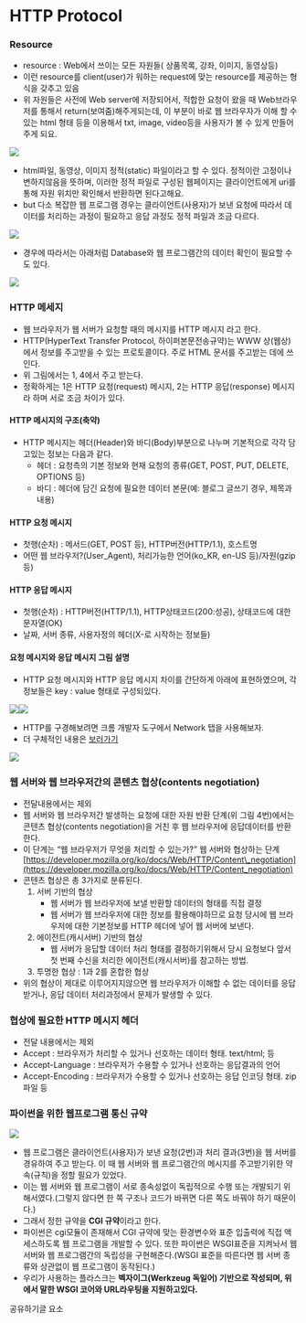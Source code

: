 # HTTP Protocol

###  Resource 

* resource : Web에서 쓰이는 모든 자원들\( 상품목록, 강좌, 이미지, 동영상등\) 
* 이런 resource를 client\(user\)가 워하는 request에 맞는 resource를 제공하는 형식을 갖추고 있음
* 위 자원들은 사전에 Web server에 저장되어서, 적합한 요청이 왔을 때 Web브라우저를 통해서 return\(보여줌\)해주게되는데, 이 부분이 바로 웹 브라우자가 이해 할 수 있는 html 형태 등을 이용해서 txt, image, video등을 사용자가 볼 수 있게 만들어 주게 되요. 

![](https://k.kakaocdn.net/dn/lAJjf/btqyV5aqzxl/F0vrIFZWEwufClkpGJ0iTk/img.png)



* html파일, 동영상, 이미지 정적\(static\) 파일이라고 할 수 있다. 정적이란 고정이나 변하지않음을 뜻하며, 이러한 정적 파일로 구성된 웹페이지는 클라이언트에게 uri를 통해 자원 위치만 확인해서 반환하면 된다고해요.
* but 다소 복잡한 웹 프로그램 경우는 클라이언트\(사용자\)가 보낸 요청에 따라서 데이터를 처리하는 과정이 필요하고 응답 과정도 정적 파일과 조금 다르다.

![](https://k.kakaocdn.net/dn/brC0vD/btqyYoM6ESc/ErKfwpsRm4adHZG9FZgZik/img.png)

* 경우에 따라서는 아래처럼 Database와 웹 프로그램간의 데이터 확인이 필요할 수도 있다.

![](https://k.kakaocdn.net/dn/bqwQyI/btqyU86dpTD/V3hIQbNt0h7cqeLyN1O3O0/img.png)

### HTTP 메세지

* 웹 브라우저가 웹 서버가 요청할 때의 메시지를 HTTP 메시지 라고 한다.
* HTTP\(HyperText Transfer Protocol, 하이퍼본문전송규약\)는 WWW 상\(웹상\)에서 정보를 주고받을 수 있는 프로토콜이다. 주로 HTML 문서를 주고받는 데에 쓰인다.
* 위 그림에서는 1, 4에서 주고 받는다.
* 정확하게는 1은 HTTP 요청\(request\) 메시지, 2는 HTTP 응답\(response\) 메시지라 하며 서로 조금 차이가 있다.

#### HTTP 메시지의 구조\(축약\)

* HTTP 메시지는 헤더\(Header\)와 바디\(Body\)부분으로 나누며 기본적으로 각각 담고있는 정보는 다음과 같다.
  * 헤더 : 요청측의 기본 정보와 현재 요청의 종류\(GET, POST, PUT, DELETE, OPTIONS 등\)
  * 바디 : 헤더에 담긴 요청에 필요한 데이터 본문\(예: 블로그 글쓰기 경우, 제목과 내용\)

#### HTTP 요청 메시지

* 첫행\(순차\) : 메서드\(GET, POST 등\), HTTP버전\(HTTP/1.1\), 호스트명
* 어떤 웹 브라우저?\(User\_Agent\), 처리가능한 언어\(ko\_KR, en-US 등\)/자원\(gzip 등\)

#### HTTP 응답 메시지

* 첫행\(순차\) : HTTP버전\(HTTP/1.1\), HTTP상태코드\(200:성공\), 상태코드에 대한 문자열\(OK\)
* 날짜, 서버 종류, 사용자정의 헤더\(X-로 시작하는 정보들\)

#### 요청 메시지와 응답 메시지 그림 설명

* HTTP 요청 메시지와 HTTP 응답 메시지 차이를 간단하게 아래에 표현하였으며, 각 정보들은 key : value 형태로 구성되있다.

![](https://k.kakaocdn.net/dn/ckzLVf/btqyXwEBW71/AIJEpnkXBJVbIkhq56kfM1/img.png)![](https://k.kakaocdn.net/dn/bhWmDi/btqyWWRnDai/4RXdTRbwY9vOBaMDGjUPN0/img.png)

* HTTP를 구경해보려면 크롬 개발자 도구에서 Network 탭을 사용해보자.
* 더 구체적인 내용은 [보러가기](http://withbundo.blogspot.com/2017/07/http-10-http.html)

![](https://k.kakaocdn.net/dn/bMxOHo/btqyWVx58gm/vnS9tYLi8INDLsCgLSOS41/img.png)

### 웹 서버와 웹 브라우저간의 콘텐츠 협상\(contents negotiation\)

* 전달내용에서는 제외
* 웹 서버와 웹 브라우저간 발생하는 요청에 대한 자원 반환 단계\(위 그림 4번\)에서는 콘텐츠 협상\(contents negotiation\)을 거친 후 웹 브라우저에 응답데이터를 반환한다.
* 이 단계는 “웹 브라우저가 무엇을 처리할 수 있는가?” 웹 서버와 협상하는 단계 [https://developer.mozilla.org/ko/docs/Web/HTTP/Content\_negotiation](https://developer.mozilla.org/ko/docs/Web/HTTP/Content_negotiation)
* 콘텐츠 협상은 총 3가지로 분류된다.
  1. 서버 기반의 협상
     * 웹 서버가 웹 브라우저에 보낼 반환할 데이터의 형태를 직접 결정
     * 웹 서버가 웹 브라우저에 대한 정보를 활용해야하므로 요청 당시에 웹 브라우저에 대한 기본정보를 HTTP 헤더에 넣어 웹 서버에 보낸다.
  2. 에이전트\(캐시서버\) 기반의 협상
     * 웹 서버가 응답할 데이터 처리 형태를 결정하기위해서 당시 요청보다 앞서 첫 번째 수신을 처리한 에이전트\(캐시서버\)를 참고하는 방법.
  3. 투명한 협상 : 1과 2를 혼합한 협상
* 위의 협상이 제대로 이루어지지않으면 웹 브라우저가 이해할 수 없는 데이터를 응답받거나, 응답 데이터 처리과정에서 문제가 발생할 수 있다.

### 협상에 필요한 HTTP 메시지 헤더

* 전달 내용에서는 제외
* Accept : 브라우저가 처리할 수 있거나 선호하는 데이터 형태. text/html; 등
* Accept-Language : 브라우저가 수용할 수 있거나 선호하는 응답결과의 언어
* Accept-Encoding : 브라우저가 수용할 수 있거나 선호하는 응답 인코딩 형태. zip 파일 등

### 파이썬을 위한 웹프로그램 통신 규약

![](https://k.kakaocdn.net/dn/7eJdL/btqyXwSaqtn/4PDKdWz8z7kDkq7dSQbknk/img.png)

* 웹 프로그램은 클라이언트\(사용자\)가 보낸 요청\(2번\)과 처리 결과\(3번\)을 웹 서버를 경유하여 주고 받는다. 이 때 웹 서버와 웹 프로그램간의 메시지를 주고받기위한 약속\(규칙\)을 정할 필요가 있었다.
* 이는 웹 서버와 웹 프로그램이 서로 종속성없이 독립적으로 수행 또는 개발되기 위해서였다.\(그렇지 않다면 한 쪽 구조나 코드가 바뀌면 다른 쪽도 바꿔야 하기 때문이다.\)
* 그래서 정한 규약을 **CGI 규약**이라고 한다.
* 파이썬은 cgi모듈이 존재해서 CGI 규약에 맞는 환경변수와 표준 입출력에 직접 액세스하도록 웹 프로그램을 개발할 수 있다. 또한 파이썬은 WSGI표준을 지켜놔서 웹 서버와 웹 프로그램간의 독립성을 구현해준다.\(WSGI 표준을 따른다면 웹 서버 종류와 상관없이 웹 프로그램이 동작된다.\)
* 우리가 사용하는 플라스크는 **벡자이그\(Werkzeug 독일어\) 기반으로 작성되며, 위에서 말한 WSGI 코어와 URL라우팅을 지원하고있다.**

공유하기글 요소  






